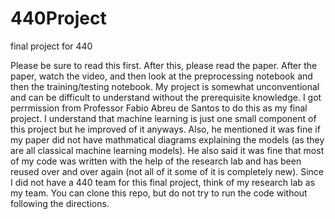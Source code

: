 # 440Project
final project for 440

Please be sure to read this first. After this, please read the paper. After the paper, watch the video, and then look at the preprocessing notebook and then the training/testing notebook. My project is somewhat unconventional and can be difficult to understand without the prerequisite knowledge. I got perrmission from Professor Fabio Abreu de Santos to do this as my final project. I understand that machine learning is just one small component of this project but he improved of it anyways. Also, he mentioned it was fine if my paper did not have mathmatical diagrams explaining the models (as they are all classical machine learning models). He also said it was fine that most of my code was written with the help of the research lab and has been reused over and over again (not all of it some of it is completely new). Since I did not have a 440 team for this final project, think of my research lab as my team. You can clone this repo, but do not try to run the code without following the directions.
